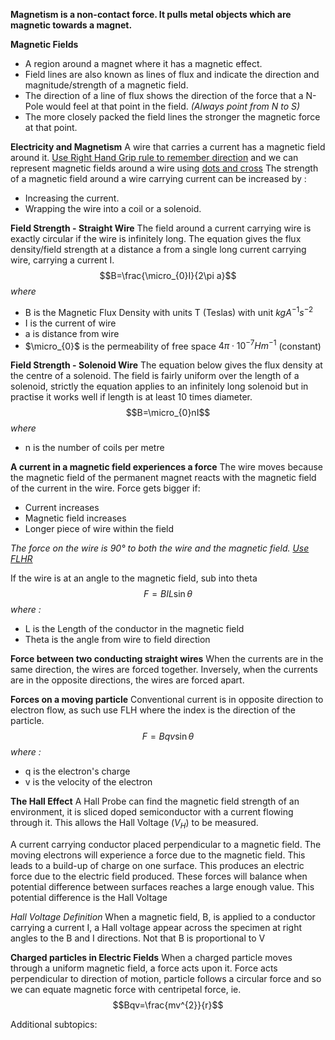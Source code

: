 **Magnetism is a non-contact force. It pulls metal objects which are magnetic towards a magnet.**

**Magnetic Fields**
- A region around a magnet where it has a magnetic effect.
- Field lines are also known as lines of flux and indicate the direction and magnitude/strength of a magnetic field.
- The direction of a line of flux shows the direction of the force that a N-Pole would feel at that point in the field. *(Always point from N to S)*
- The more closely packed the field lines the stronger the magnetic force at that point.

**Electricity and Magnetism**
A wire that carries a current has a magnetic field around it. [Use Right Hand Grip rule to remember direction](https://mammothmemory.net/images/user/base/Physics/magnets/wires%20and%20magnetic%20fields/the-right-hand-rule-of-electromagnetism.26c69f0.jpg) and we can represent magnetic fields around a wire using [dots and cross](https://cdn.savemyexams.com/uploads/2021/04/20.1-Direction-of-B-field.png)
The strength of a magnetic field around a wire carrying current can be increased by :
- Increasing the current.
- Wrapping the wire into a coil or a solenoid.

**Field Strength - Straight Wire**
The field around a current carrying wire is exactly circular if the wire is infinitely long. The equation gives the flux density/field strength at a distance a from a single long current carrying wire, carrying a current I.
$$B=\frac{\micro_{0}I}{2\pi a}$$
*where*
- B is the Magnetic Flux Density with units T (Teslas) with unit $kgA^{-1}s^{-2}$
- I is the current of wire 
- a is distance from wire
- $\micro_{0}$ is the permeability of free space $4\pi\cdot10^{-7}Hm^{-1}$ (constant)

**Field Strength - Solenoid Wire**
The equation below gives the flux density at the centre of a solenoid. The field is fairly uniform over the length of a solenoid, strictly the equation applies to an infinitely long solenoid but in practise it works well if length is at least 10 times diameter.
$$B=\micro_{0}nI$$
*where*
- n is the number of coils per metre

**A current in a magnetic field experiences a force**
The wire moves because the magnetic field of the permanent magnet reacts with the magnetic field of the current in the wire. 
Force gets bigger if:
- Current increases
- Magnetic field increases
- Longer piece of wire within the field

*The force on the wire is 90° to both the wire and the magnetic field. [Use FLHR](https://cdn1.byjus.com/wp-content/uploads/2020/01/Fleming%E2%80%99s-Left-Hand-Rule.png)*

If the wire is at an angle to the magnetic field, sub into theta
$$F=BIL\sin\theta$$
*where :*
- L is the Length of the conductor in the magnetic field 
- Theta is the angle from wire to field direction

**Force between two conducting straight wires**
When the currents are in the same direction, the wires are forced together. Inversely, when the currents are in the opposite directions, the wires are forced apart.

**Forces on a moving particle**
Conventional current is in opposite direction to electron flow, as such use FLH where the index is the direction of the particle.
$$F=Bqv\sin\theta$$
*where :*
- q is the electron's charge 
- v is the velocity of the electron 

**The Hall Effect**
A Hall Probe can find the magnetic field strength of an environment, it is sliced doped semiconductor with a current flowing through it. This allows the Hall Voltage ($V_{H}$) to be measured.

A current carrying conductor placed perpendicular to a magnetic field. The moving electrons will experience a force due to the magnetic field. This leads to a build-up of charge on one surface. This produces an electric force due to the electric field produced. These forces will balance when potential difference between surfaces reaches a large enough value. This potential difference is the Hall Voltage

*Hall Voltage Definition*
When a magnetic field, B, is applied to a conductor carrying a current I, a Hall voltage appear across the specimen at right angles to the B and I directions. Not that B is proportional to V

**Charged particles in Electric Fields**
When a charged particle moves through a uniform magnetic field, a force acts upon it. Force acts perpendicular to direction of motion, particle follows a circular force and so we can equate magnetic force with centripetal force, ie.$$Bqv=\frac{mv^{2}}{r}$$


Additional subtopics:
```folder-index-content
```